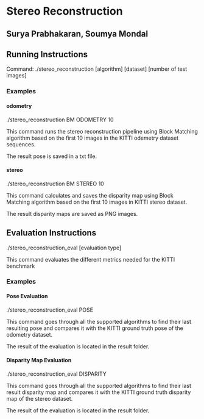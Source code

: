 # Stereo Reconstruction
## Surya Prabhakaran, Soumya Mondal

## Running Instructions
Command: ./stereo_reconstruction \[algorithm\] \[dataset\] \[number of test images\]

### Examples

#### odometry
./stereo_reconstruction BM ODOMETRY 10

This command runs the stereo reconstruction pipeline using Block Matching algorithm based on the first 10 images in the KITTI odemetry dataset sequences.

The result pose is saved in a txt file.

#### stereo
./stereo_reconstruction BM STEREO 10

This command calculates and saves the disparity map using Block Matching algorithm based on the first 10 images in KITTI stereo dataset.

The result disparity maps are saved as PNG images.

## Evaluation Instructions
./stereo_reconstruction_eval \[evaluation type\]

This command evaluates the different metrics needed for the KITTI benchmark

### Examples

#### Pose Evaluation
./stereo_reconstruction_eval POSE

This command goes through all the supported algorithms to find their last resulting pose and compares it with the KITTI ground truth pose of the odometry dataset.

The result of the evaluation is located in the result folder.

#### Disparity Map Evaluation
./stereo_reconstruction_eval DISPARITY

This command goes through all the supported algorithms to find their last result disparity map and compares it with the KITTI ground truth disparity map of the stereo dataset.

The result of the evaluation is located in the result folder.
